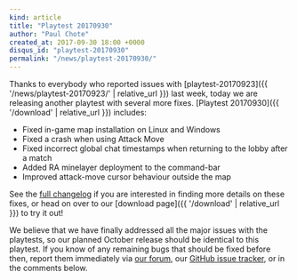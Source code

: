 ```yaml
---
kind: article
title: "Playtest 20170930"
author: "Paul Chote"
created_at: 2017-09-30 18:00 +0000
disqus_id: "playtest-20170930"
permalink: "/news/playtest-20170930/"
---
```


Thanks to everybody who reported issues with [playtest-20170923]({{ '/news/playtest-20170923/' | relative_url }}) last week, today we are releasing another playtest with several more fixes. [Playtest 20170930]({{ '/download' | relative_url }}) includes:

* Fixed in-game map installation on Linux and Windows
* Fixed a crash when using Attack Move
* Fixed incorrect global chat timestamps when returning to the lobby after a match
* Added RA minelayer deployment to the command-bar
* Improved attack-move cursor behaviour outside the map

See the [full changelog](https://github.com/OpenRA/OpenRA/wiki/Changelog/2614e763116f1923d41589d2f5e365983e5c825f) if you are interested in finding more details on these fixes, or head on over to our [download page]({{ '/download' | relative_url }}) to try it out!

We believe that we have finally addressed all the major issues with the playtests, so our planned October release should be identical to this playtest. If you know of any remaining bugs that should be fixed before then, report them immediately via [our forum](http://www.sleipnirstuff.com/forum/viewforum.php?f=80), our [GitHub issue tracker](https://github.com/OpenRA/OpenRA/issues), or in the comments below.